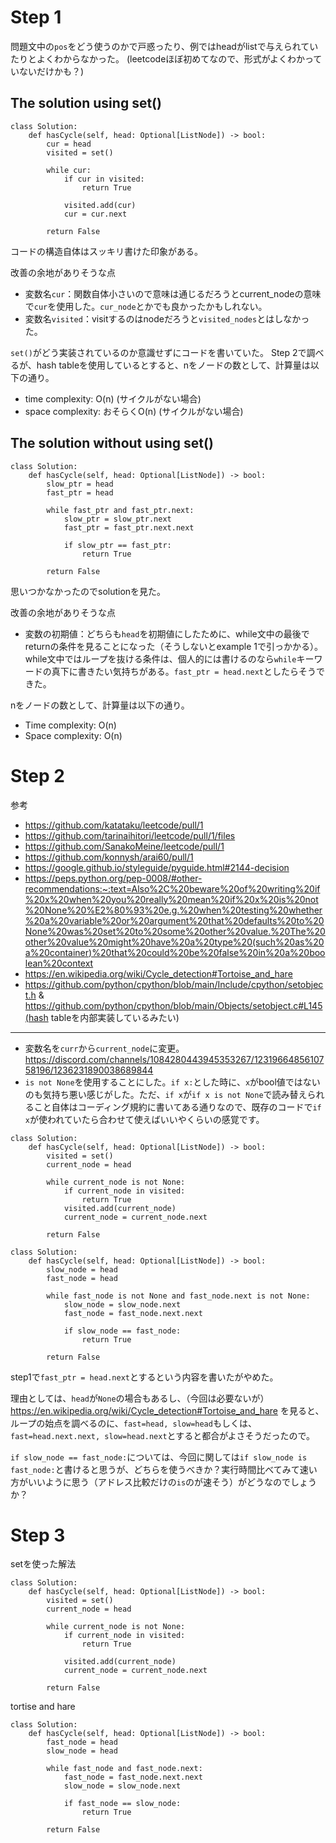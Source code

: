 # Step 1

問題文中の`pos`をどう使うのかで戸惑ったり、例ではheadがlistで与えられていたりとよくわからなかった。
(leetcodeほぼ初めてなので、形式がよくわかっていないだけかも？)

## The solution using set()
```python3
class Solution:
    def hasCycle(self, head: Optional[ListNode]) -> bool:
        cur = head
        visited = set()

        while cur:
            if cur in visited:
                return True

            visited.add(cur)
            cur = cur.next
        
        return False
```

コードの構造自体はスッキリ書けた印象がある。

改善の余地がありそうな点
- 変数名`cur`：関数自体小さいので意味は通じるだろうとcurrent_nodeの意味で`cur`を使用した。`cur_node`とかでも良かったかもしれない。
- 変数名`visited`：visitするのはnodeだろうと`visited_nodes`とはしなかった。

`set()`がどう実装されているのか意識せずにコードを書いていた。
Step 2で調べるが、hash tableを使用しているとすると、nをノードの数として、計算量は以下の通り。
- time complexity: O(n) (サイクルがない場合)
- space complexity: おそらくO(n) (サイクルがない場合)

## The solution without using set()
```python3
class Solution:
    def hasCycle(self, head: Optional[ListNode]) -> bool:
        slow_ptr = head
        fast_ptr = head

        while fast_ptr and fast_ptr.next:
            slow_ptr = slow_ptr.next
            fast_ptr = fast_ptr.next.next

            if slow_ptr == fast_ptr:
                return True

        return False
```

思いつかなかったのでsolutionを見た。

改善の余地がありそうな点
- 変数の初期値：どちらも`head`を初期値にしたために、while文中の最後でreturnの条件を見ることになった（そうしないとexample 1で引っかかる）。
while文中ではループを抜ける条件は、個人的には書けるのなら`while`キーワードの真下に書きたい気持ちがある。`fast_ptr = head.next`としたらそうできた。

nをノードの数として、計算量は以下の通り。
- Time complexity: O(n)
- Space complexity: O(n)

# Step 2
参考
- https://github.com/katataku/leetcode/pull/1
- https://github.com/tarinaihitori/leetcode/pull/1/files
- https://github.com/SanakoMeine/leetcode/pull/1
- https://github.com/konnysh/arai60/pull/1
- https://google.github.io/styleguide/pyguide.html#2144-decision
- https://peps.python.org/pep-0008/#other-recommendations:~:text=Also%2C%20beware%20of%20writing%20if%20x%20when%20you%20really%20mean%20if%20x%20is%20not%20None%20%E2%80%93%20e.g.%20when%20testing%20whether%20a%20variable%20or%20argument%20that%20defaults%20to%20None%20was%20set%20to%20some%20other%20value.%20The%20other%20value%20might%20have%20a%20type%20(such%20as%20a%20container)%20that%20could%20be%20false%20in%20a%20boolean%20context
- https://en.wikipedia.org/wiki/Cycle_detection#Tortoise_and_hare
- https://github.com/python/cpython/blob/main/Include/cpython/setobject.h & https://github.com/python/cpython/blob/main/Objects/setobject.c#L145(hash tableを内部実装しているみたい)

---
- 変数名を`curr`から`current_node`に変更。
https://discord.com/channels/1084280443945353267/1231966485610758196/1236231890038689844
- `is not None`を使用することにした。`if x:`とした時に、`x`がbool値ではないのも気持ち悪い感じがした。ただ、`if x`が`if x is not None`で読み替えられること自体はコーディング規約に書いてある通りなので、既存のコードで`if x`が使われていたら合わせて使えばいいやくらいの感覚です。

```python3
class Solution:
    def hasCycle(self, head: Optional[ListNode]) -> bool:
        visited = set()
        current_node = head

        while current_node is not None:
            if current_node in visited:
                return True
            visited.add(current_node)
            current_node = current_node.next
        
        return False
```

```python3
class Solution:
    def hasCycle(self, head: Optional[ListNode]) -> bool:
        slow_node = head
        fast_node = head

        while fast_node is not None and fast_node.next is not None:
            slow_node = slow_node.next
            fast_node = fast_node.next.next

            if slow_node == fast_node:
                return True
        
        return False
```
step1で`fast_ptr = head.next`とするという内容を書いたがやめた。

理由としては、`head`が`None`の場合もあるし、（今回は必要ないが）https://en.wikipedia.org/wiki/Cycle_detection#Tortoise_and_hare を見ると、ループの始点を調べるのに、`fast=head, slow=head`もしくは、`fast=head.next.next, slow=head.next`とすると都合がよさそうだったので。

`if slow_node == fast_node:`については、今回に関しては`if slow_node is fast_node:`と書けると思うが、どちらを使うべきか？実行時間比べてみて速い方がいいように思う（アドレス比較だけの`is`のが速そう）がどうなのでしょうか？

# Step 3
setを使った解法
```python3
class Solution:
    def hasCycle(self, head: Optional[ListNode]) -> bool:
        visited = set()
        current_node = head

        while current_node is not None:
            if current_node in visited:
                return True
            
            visited.add(current_node)
            current_node = current_node.next
        
        return False
```
tortise and hare
```python3
class Solution:
    def hasCycle(self, head: Optional[ListNode]) -> bool:
        fast_node = head
        slow_node = head
        
        while fast_node and fast_node.next:
            fast_node = fast_node.next.next
            slow_node = slow_node.next

            if fast_node == slow_node:
                return True
        
        return False
```